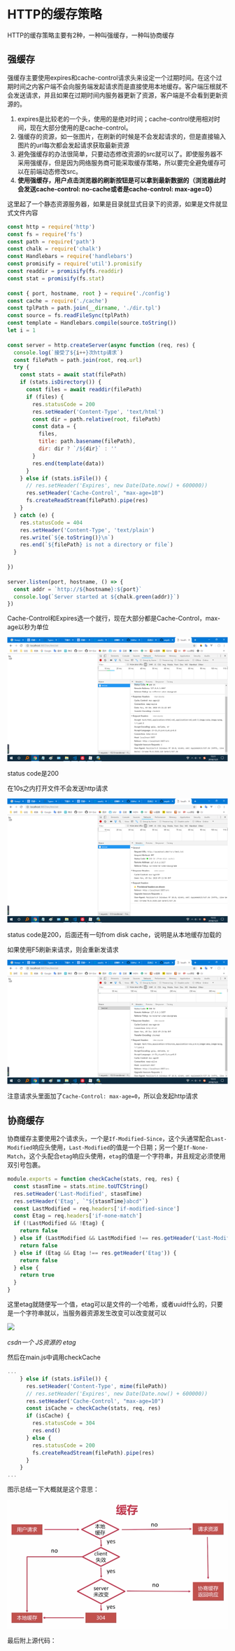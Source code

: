 # HTTP的缓存策略

HTTP的缓存策略主要有2种，一种叫强缓存，一种叫协商缓存

## 强缓存

强缓存主要使用expires和cache-control请求头来设定一个过期时间。在这个过期时间之内客户端不会向服务端发起请求而是直接使用本地缓存。客户端压根就不会发送请求，并且如果在过期时间内服务器更新了资源，客户端是不会看到更新资源的。

1. expires是比较老的一个头，使用的是绝对时间；cache-control使用相对时间，现在大部分使用的是cache-control。
2. 强缓存的资源，如一张图片，在刷新的时候是不会发起请求的，但是直接输入图片的url每次都会发起请求获取最新资源
3. 避免强缓存的办法很简单，只要动态修改资源的src就可以了。即使服务器不采用强缓存，但是因为网络服务商可能采取缓存策略，所以要完全避免缓存可以在前端动态修改src。
4. **使用强缓存，用户点击浏览器的刷新按钮是可以拿到最新数据的（浏览器此时会发送cache-control: no-cache或者是cache-control: max-age=0）**

这里起了一个静态资源服务器，如果是目录就显式目录下的资源，如果是文件就显式文件内容

```js
const http = require('http')
const fs = require('fs')
const path = require('path')
const chalk = require('chalk')
const Handlebars = require('handlebars')
const promisify = require('util').promisify
const readdir = promisify(fs.readdir)
const stat = promisify(fs.stat)

const { port, hostname, root } = require('./config')
const cache = require('./cache')
const tplPath = path.join(__dirname, './dir.tpl')
const source = fs.readFileSync(tplPath)
const template = Handlebars.compile(source.toString())
let i = 1

const server = http.createServer(async function (req, res) {
  console.log(`接受了${i++}次http请求`)
  const filePath = path.join(root, req.url)
  try {
    const stats = await stat(filePath)
    if (stats.isDirectory()) {
      const files = await readdir(filePath)
      if (files) {
        res.statusCode = 200
        res.setHeader('Content-Type', 'text/html')
        const dir = path.relative(root, filePath)
        const data = {
          files,
          title: path.basename(filePath),
          dir: dir ? `/${dir}` : ''
        }
        res.end(template(data))
      }
    } else if (stats.isFile()) {
      // res.setHeader('Expires', new Date(Date.now() + 600000))
      res.setHeader('Cache-Control', "max-age=10")
      fs.createReadStream(filePath).pipe(res)
    }
  } catch (e) {
    res.statusCode = 404
    res.setHeader('Content-Type', 'text/plain')
    res.write(`${e.toString()}\n`)
    res.end(`${filePath} is not a directory or file`)
  }

})

server.listen(port, hostname, () => {
  const addr = `http://${hostname}:${port}`
  console.log(`Server started at ${chalk.green(addr)}`)
})

```

Cache-Control和Expires选一个就行，现在大部分都是Cache-Control，max-age以秒为单位

![1543821094613](../.vuepress/public/assets/1543821094613.png)

status code是200

在10s之内打开文件不会发送http请求

![1543821161864](../.vuepress/public/assets/1543821161864.png)

status code是200，后面还有一句from disk cache，说明是从本地缓存加载的

如果使用F5刷新来请求，则会重新发请求

![1543821242315](../.vuepress/public/assets/1543821242315.png)

注意请求头里面加了`Cache-Control: max-age=0`，所以会发起http请求

## 协商缓存

协商缓存主要使用2个请求头，一个是`If-Modified-Since`，这个头通常配合`Last-Modified`响应头使用，`Last-Modified`的值是一个日期；另一个是`If-None-Match`，这个头配合`etag`响应头使用，`etag`的值是一个字符串，并且规定必须使用双引号包裹。

```js
module.exports = function checkCache(stats, req, res) {
  const stasmTime = stats.mtime.toUTCString()
  res.setHeader('Last-Modified', stasmTime)
  res.setHeader('Etag', `"${stasmTime}abcd"`)
  const LastModified = req.headers['if-modified-since']
  const Etag = req.headers['if-none-match']
  if (!LastModified && !Etag) {
    return false
  } else if (LastModified && LastModified !== res.getHeader('Last-Modified')) {
    return false
  } else if (Etag && Etag !== res.getHeader('Etag')) {
    return false
  } else {
    return true
  }
}
```

这里etag就随便写一个值，etag可以是文件的一个哈希，或者uuid什么的，只要是一个字符串就以，当服务器资源发生改变可以改变就可以

![](https://ws1.sinaimg.cn/large/005vEMBhly1fy1zjzvy36j30ln0eqmyt.jpg)

*csdn一个 JS资源的 etag*

然后在main.js中调用checkCache

```js
...
    } else if (stats.isFile()) {
      res.setHeader('Content-Type', mime(filePath))
      // res.setHeader('Expires', new Date(Date.now() + 600000))
      res.setHeader('Cache-Control', "max-age=10")
      const isCache = checkCache(stats, req, res)
      if (isCache) {
        res.statusCode = 304
        res.end()
      } else {
        res.statusCode = 200
        fs.createReadStream(filePath).pipe(res)
      }
    }
...
```

图示总结一下大概就是这个意思：

![1543829136842](../.vuepress/public/assets/1543829136842.png)

最后附上源代码：